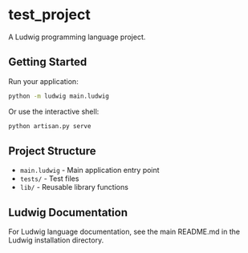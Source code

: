 # test_project

A Ludwig programming language project.

## Getting Started

Run your application:
```bash
python -m ludwig main.ludwig
```

Or use the interactive shell:
```bash
python artisan.py serve
```

## Project Structure

- `main.ludwig` - Main application entry point
- `tests/` - Test files
- `lib/` - Reusable library functions

## Ludwig Documentation

For Ludwig language documentation, see the main README.md in the Ludwig installation directory.
